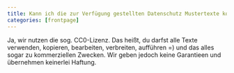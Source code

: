 ```yaml
---
title: Kann ich die zur Verfügung gestellten Datenschutz Mustertexte kostenlos nutzen?
categories: [frontpage]
---
```


Ja, wir nutzen die sog. CC0-Lizenz. Das heißt, du darfst alle Texte verwenden, kopieren, bearbeiten, verbreiten, aufführen =) und das alles sogar zu kommerziellen Zwecken. Wir geben jedoch keine Garantieen und übernehmen keinerlei Haftung.